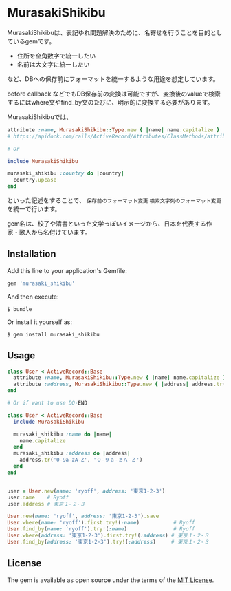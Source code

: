 # MurasakiShikibu

MurasakiShikibuは、表記ゆれ問題解決のために、名寄せを行うことを目的としているgemです。

- 住所を全角数字で統一したい
- 名前は大文字に統一したい

など、DBへの保存前にフォーマットを統一するような用途を想定しています。

before callback などでもDB保存前の変換は可能ですが、変換後のvalueで検索するにはwhere文やfind_by文のたびに、明示的に変換する必要があります。

MurasakiShikibuでは、

```ruby
attribute :name, MurasakiShikibu::Type.new { |name| name.capitalize }
# https://apidock.com/rails/ActiveRecord/Attributes/ClassMethods/attribute

# Or

include MurasakiShikibu

murasaki_shikibu :country do |country|
  country.upcase
end
```

といった記述をすることで、 `保存前のフォーマット変更` `検索文字列のフォーマット変更` を統一で行います。

gem名は、校了や清書といった文学っぽいイメージから、日本を代表する作家・歌人から名付けています。

## Installation

Add this line to your application's Gemfile:

```ruby
gem 'murasaki_shikibu'
```

And then execute:

    $ bundle

Or install it yourself as:

    $ gem install murasaki_shikibu

## Usage

```ruby
class User < ActiveRecord::Base
  attribute :name, MurasakiShikibu::Type.new { |name| name.capitalize }
  attribute :address, MurasakiShikibu::Type.new { |address| address.tr('0-9a-zA-Z', '０-９ａ-ｚＡ-Ｚ') }
end

# Or if want to use DO-END

class User < ActiveRecord::Base
  include MurasakiShikibu

  murasaki_shikibu :name do |name|
    name.capitalize
  end
  murasaki_shikibu :address do |address|
    address.tr('0-9a-zA-Z', '０-９ａ-ｚＡ-Ｚ')
  end
end


user = User.new(name: 'ryoff', address: '東京1-2-3')
user.name    # Ryoff
user.address # 東京１-２-３

User.new(name: 'ryoff', address: '東京1-2-3').save
User.where(name: 'ryoff').first.try!(:name)           # Ryoff
User.find_by(name: 'ryoff').try!(:name)               # Ryoff
User.where(address: '東京1-2-3').first.try!(:address) # 東京１-２-３
User.find_by(address: '東京1-2-3').try!(:address)     # 東京１-２-３
```

## License

The gem is available as open source under the terms of the [MIT License](http://opensource.org/licenses/MIT).

